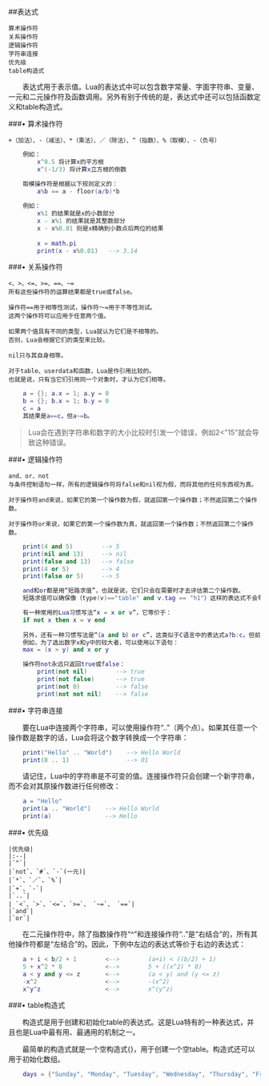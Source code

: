 ##表达式

    算术操作符
    关系操作符
    逻辑操作符
    字符串连接
    优先级
    table构造式

&emsp;&emsp;表达式用于表示值。Lua的表达式中可以包含数字常量、字面字符串、变量、一元和二元操作符及函数调用。另外有别于传统的是，表达式中还可以包括函数定义和table构造式。

###• 算术操作符

    +（加法）、-（减法）、*（乘法）、／（除法）、^（指数）、%（取模）、-（负号）
    
```lua
    例如：
        x^0.5 将计算x的平方根
        x^(-1/3) 将计算x立方根的倒数
```

```lua
    取模操作符是根据以下规则定义的：
        a%b == a - floor(a/b)*b
        
    例如：
        x%1 的结果就是x的小数部分
        x - x%1 的结果就是其整数部分
        x - x%0.01 则是x精确到小数点后两位的结果
        
        x = math.pi
        print(x - x%0.01)   --> 3.14
```

###• 关系操作符

    <、>、<=、>=、==、~=
    所有这些操作符的运算结果都是true或false。

    操作符==用于相等性测试，操作符～=用于不等性测试。
    这两个操作符可以应用于任意两个值。
    
    如果两个值具有不同的类型，Lua就认为它们是不相等的。
    否则，Lua会根据它们的类型来比较。
    
    nil只与其自身相等。
    
    对于table、userdata和函数，Lua是作引用比较的。
    也就是说，只有当它们引用同一个对象时，才认为它们相等。
    
```lua
    a = {}; a.x = 1; a.y = 0
    b = {}; b.x = 1; b.y = 0
    c = a
    其结果是a==c，但a~=b。
```

>Lua会在遇到字符串和数字的大小比较时引发一个错误，例如2<"15"就会导致这种错误。

###• 逻辑操作符

    and、or、not
    与条件控制语句一样，所有的逻辑操作符将false和nil视为假，而将其他的任何东西视为真。
    
    对于操作符and来说，如果它的第一个操作数为假，就返回第一个操作数；不然返回第二个操作数。
    
    对于操作符or来说，如果它的第一个操作数为真，就返回第一个操作数；不然返回第二个操作数。

```lua
    print(4 and 5)        --> 5
    print(nil and 13)     --> nil
    print(false and 13)   --> false
    print(4 or 5)         --> 4
    print(false or 5)     --> 5
```

```lua
    and和or都是用“短路求值”，也就是说，它们只会在需要时才去评估第二个操作数。
    短路求值可以确保像（type(v)=="table" and v.tag == "h1"）这样的表达式不会导致运行时错误。

    有一种常用的Lua习惯写法“x = x or v”，它等价于：
    if not x then x = v end
    
    另外，还有一种习惯写法是“（a and b）or c”，这类似于C语言中的表达式a?b:c，但前提是b不为假。
    例如，为了选出数字x和y中的较大者，可以使用以下语句：
    max = (x > y) and x or y
```

```lua
    操作符not永远只返回true或false：
        print(not nil)        --> true
        print(not false)      --> true
        print(not 0)          --> false
        print(not not nil)    --> false
```


###• 字符串连接

&emsp;&emsp;要在Lua中连接两个字符串，可以使用操作符“..”（两个点）。如果其任意一个操作数是数字的话，Lua会将这个数字转换成一个字符串：

```lua
    print("Hello" .. "World")    --> Hello World
    print(0 .. 1)                --> 01
```

&emsp;&emsp;请记住，Lua中的字符串是不可变的值。连接操作符只会创建一个新字符串，而不会对其原操作数进行任何修改：

```lua
    a = "Hello"
    print(a .. "World")    --> Hello World
    print(a)               --> Hello
```


###• 优先级

    |优先级|
    |:--|
    |`^`|
    |`not`、`#`、`-`(一元)|
    |`*`、`／`、`%`|
    |`+`、`-`|
    |`..`|
    | `<`、`>`、`<=`、`>=`、 `~=`、 `==`|
    |`and`|
    |`or`|

&emsp;&emsp;在二元操作符中，除了指数操作符“^”和连接操作符“..”是“右结合”的，所有其他操作符都是“左结合”的。因此，下例中左边的表达式等价于右边的表达式：

```lua
    a + i < b/2 + 1        <-->        (a+i) < ((b/2) + 1)
    5 + x^2 * 8            <-->        5 + ((x^2) * 8)
    a < y and y <= z       <-->        (a < y) and (y <= z)
    -x^2                   <-->        -(x^2)
    x^y^z                  <-->        x^(y^z)
```


###• table构造式

&emsp;&emsp;构造式是用于创建和初始化table的表达式。这是Lua特有的一种表达式，并且也是Lua中最有用、最通用的机制之一。

&emsp;&emsp;最简单的构造式就是一个空构造式{}，用于创建一个空table。构造式还可以用于初始化数组。

```lua
    days = {"Sunday", "Monday", "Tuesday", "Wednesday", "Thursday", "Friday", "Saturday"}
```
